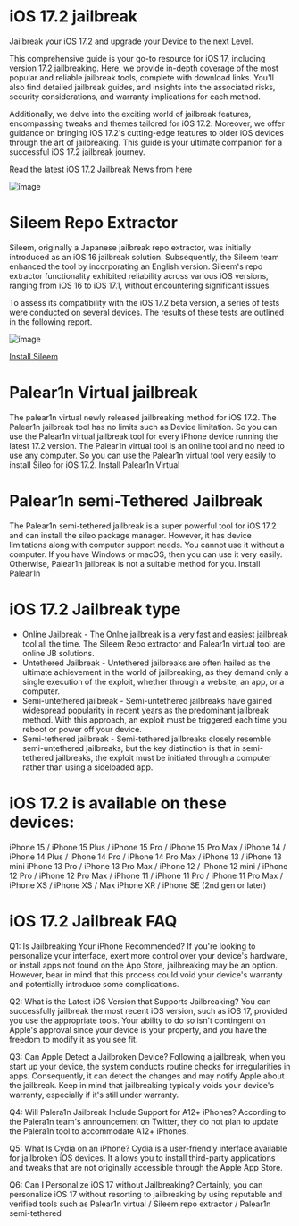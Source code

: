 # iOS 17.2 jailbreak

Jailbreak your iOS 17.2 and upgrade your Device to the next Level.

This comprehensive guide is your go-to resource for iOS 17, including version 17.2  jailbreaking. Here, we provide in-depth coverage of the most popular and reliable jailbreak tools, complete with download links. You'll also find detailed jailbreak guides, and insights into the associated risks, security considerations, 
and warranty implications for each method.

Additionally, we delve into the exciting world of jailbreak features, encompassing tweaks and themes tailored for iOS 17.2. Moreover, we offer guidance on bringing iOS 17.2's cutting-edge features to older iOS devices through the art of jailbreaking. 
This guide is your ultimate companion for a successful iOS 17.2 jailbreak journey.

Read the latest iOS 17.2 Jailbreak News from [here](https://pangu8.com/ios-17-2-jailbreak/)


![image](https://github.com/Silzee/iOS-17.2-Jailbreak/assets/75421987/9f85cd2d-3fb7-4c9b-83c6-4304c5559dbf)



# Sileem Repo Extractor

Sileem, originally a Japanese jailbreak repo extractor, was initially introduced as an iOS 16 jailbreak solution. Subsequently, the Sileem team enhanced the tool by incorporating an English version. Sileem's repo extractor functionality exhibited reliability across various iOS versions, ranging from iOS 16 to iOS 17.1, without encountering significant issues.

To assess its compatibility with the iOS 17.2 beta version, a series of tests were conducted on several devices. The results of these tests are outlined in the following report.

![image](https://github.com/Silzee/iOS-17.2-Jailbreak/assets/75421987/44918974-2d86-4a5e-be8c-ec249dff75a8)

[Install Sileem](https://download.pangu8.com/install/pangu8App*/17-2/sileem-repo-extractor/)

# Palear1n Virtual jailbreak
The palear1n virtual newly released jailbreaking method for iOS 17.2. The Palear1n jailbreak tool has no limits such as Device limitation. So you can use the Palear1n virtual jailbreak tool for every iPhone device running the latest 17.2 version.
The Palear1n virtual tool is an online tool and no need to use any computer. So you can use the Palear1n virtual tool very easily to install Sileo for iOS 17.2.
Install Palear1n Virtual 

# Palear1n semi-Tethered Jailbreak
The Palear1n semi-tethered jailbreak is a super powerful tool for iOS 17.2 and can install the sileo package manager.  However, it has device limitations along with computer support needs. You cannot use it without a computer.
If you have Windows or macOS, then you can use it very easily. Otherwise, Palear1n jailbreak is not a suitable method for you.
Install Palear1n 

# iOS 17.2 Jailbreak type
* Online Jailbreak - The Onlne jailbreak is a very fast and easiest jailbreak tool all the time. The Sileem Repo extractor and Palear1n virtual tool are online JB solutions.
* Untethered Jailbreak - Untethered jailbreaks are often hailed as the ultimate achievement in the world of jailbreaking, as they demand only a single execution of the exploit, whether through a website, an app, or a computer.
* Semi-untethered jailbreak - Semi-untethered jailbreaks have gained widespread popularity in recent years as the predominant jailbreak method. With this approach, an exploit must be triggered each time you reboot or power off your device.
* Semi-tethered jailbreak - Semi-tethered jailbreaks closely resemble semi-untethered jailbreaks, but the key distinction is that in semi-tethered jailbreaks, the exploit must be initiated through a computer rather than using a sideloaded app.

# iOS 17.2 is available on these devices: 
iPhone 15 / iPhone 15 Plus / iPhone 15 Pro / iPhone 15 Pro Max / iPhone 14 / iPhone 14 Plus / iPhone 14 Pro / iPhone 14 Pro Max / iPhone 13 /  iPhone 13 mini iPhone 13 Pro / iPhone 13 Pro Max / iPhone 12 / iPhone 12 mini / iPhone 12 Pro /  iPhone 12 Pro Max / iPhone 11 / iPhone 11 Pro / iPhone 11 Pro Max /  iPhone XS / iPhone XS / Max iPhone XR / iPhone SE (2nd gen or later)

# iOS 17.2 Jailbreak FAQ
Q1: Is Jailbreaking Your iPhone Recommended?
If you're looking to personalize your interface, exert more control over your device's hardware, or install apps not found on the App Store, jailbreaking may be an option. However, bear in mind that this process could void your device's warranty and potentially introduce some complications.

Q2: What is the Latest iOS Version that Supports Jailbreaking?
You can successfully jailbreak the most recent iOS version, such as iOS 17, provided you use the appropriate tools. Your ability to do so isn't contingent on Apple's approval since your device is your property, and you have the freedom to modify it as you see fit.

Q3: Can Apple Detect a Jailbroken Device?
Following a jailbreak, when you start up your device, the system conducts routine checks for irregularities in apps. Consequently, it can detect the changes and may notify Apple about the jailbreak. Keep in mind that jailbreaking typically voids your device's warranty, especially if it's still under warranty.

Q4: Will Palera1n Jailbreak Include Support for A12+ iPhones?
According to the Palera1n team's announcement on Twitter, they do not plan to update the Palera1n tool to accommodate A12+ iPhones.

Q5: What Is Cydia on an iPhone?
Cydia is a user-friendly interface available for jailbroken iOS devices. It allows you to install third-party applications and tweaks that are not originally accessible through the Apple App Store.

Q6: Can I Personalize iOS 17 without Jailbreaking?
Certainly, you can personalize iOS 17 without resorting to jailbreaking by using reputable and verified tools such as Palear1n virtual / Sileem repo extractor / Palear1n semi-tethered






